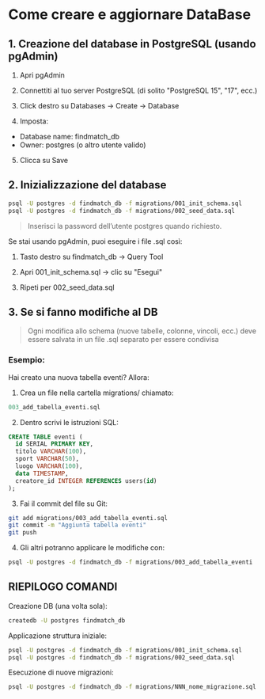 # Come creare e aggiornare DataBase

## 1. Creazione del database in PostgreSQL (usando pgAdmin)
1. Apri pgAdmin

2. Connettiti al tuo server PostgreSQL (di solito "PostgreSQL 15", "17", ecc.)
3. Click destro su Databases → Create → Database
4. Imposta:
- Database name: findmatch_db
- Owner: postgres (o altro utente valido)
5. Clicca su Save

## 2. Inizializzazione del database

```bash
psql -U postgres -d findmatch_db -f migrations/001_init_schema.sql
psql -U postgres -d findmatch_db -f migrations/002_seed_data.sql  
```

> Inserisci la password dell’utente postgres quando richiesto.

Se stai usando pgAdmin, puoi eseguire i file .sql così:

1. Tasto destro su findmatch_db → Query Tool

2. Apri 001_init_schema.sql → clic su "Esegui"

3. Ripeti per 002_seed_data.sql

## 3. Se si fanno modifiche al DB

> Ogni modifica allo schema (nuove tabelle, colonne, vincoli, ecc.) deve essere salvata in un file .sql separato per essere condivisa

### Esempio:
Hai creato una nuova tabella eventi? Allora:

1. Crea un file nella cartella migrations/ chiamato:

```sql
003_add_tabella_eventi.sql
```
2. Dentro scrivi le istruzioni SQL:

```sql
CREATE TABLE eventi (
  id SERIAL PRIMARY KEY,
  titolo VARCHAR(100),
  sport VARCHAR(50),
  luogo VARCHAR(100),
  data TIMESTAMP,
  creatore_id INTEGER REFERENCES users(id)
);
```
3. Fai il commit del file su Git:


```bash
git add migrations/003_add_tabella_eventi.sql
git commit -m "Aggiunta tabella eventi"
git push
```
4. Gli altri potranno applicare le modifiche con:

```bash
psql -U postgres -d findmatch_db -f migrations/003_add_tabella_eventi
```

## RIEPILOGO COMANDI

Creazione DB (una volta sola):
```bash
createdb -U postgres findmatch_db
```
Applicazione struttura iniziale:
```bash
psql -U postgres -d findmatch_db -f migrations/001_init_schema.sql
psql -U postgres -d findmatch_db -f migrations/002_seed_data.sql
```
Esecuzione di nuove migrazioni:
```bash
psql -U postgres -d findmatch_db -f migrations/NNN_nome_migrazione.sql
```
